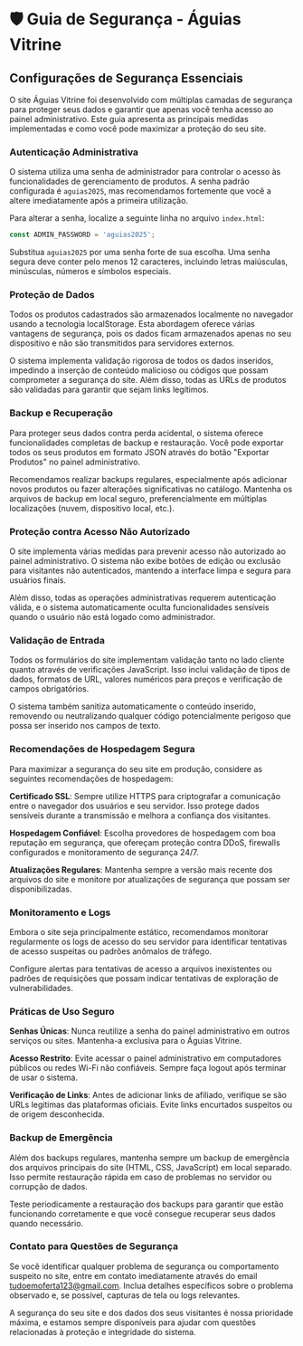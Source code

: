 # 🛡️ Guia de Segurança - Águias Vitrine

## Configurações de Segurança Essenciais

O site Águias Vitrine foi desenvolvido com múltiplas camadas de segurança para proteger seus dados e garantir que apenas você tenha acesso ao painel administrativo. Este guia apresenta as principais medidas implementadas e como você pode maximizar a proteção do seu site.

### Autenticação Administrativa

O sistema utiliza uma senha de administrador para controlar o acesso às funcionalidades de gerenciamento de produtos. A senha padrão configurada é `aguias2025`, mas recomendamos fortemente que você a altere imediatamente após a primeira utilização.

Para alterar a senha, localize a seguinte linha no arquivo `index.html`:

```javascript
const ADMIN_PASSWORD = 'aguias2025';
```

Substitua `aguias2025` por uma senha forte de sua escolha. Uma senha segura deve conter pelo menos 12 caracteres, incluindo letras maiúsculas, minúsculas, números e símbolos especiais.

### Proteção de Dados

Todos os produtos cadastrados são armazenados localmente no navegador usando a tecnologia localStorage. Esta abordagem oferece várias vantagens de segurança, pois os dados ficam armazenados apenas no seu dispositivo e não são transmitidos para servidores externos.

O sistema implementa validação rigorosa de todos os dados inseridos, impedindo a inserção de conteúdo malicioso ou códigos que possam comprometer a segurança do site. Além disso, todas as URLs de produtos são validadas para garantir que sejam links legítimos.

### Backup e Recuperação

Para proteger seus dados contra perda acidental, o sistema oferece funcionalidades completas de backup e restauração. Você pode exportar todos os seus produtos em formato JSON através do botão "Exportar Produtos" no painel administrativo.

Recomendamos realizar backups regulares, especialmente após adicionar novos produtos ou fazer alterações significativas no catálogo. Mantenha os arquivos de backup em local seguro, preferencialmente em múltiplas localizações (nuvem, dispositivo local, etc.).

### Proteção contra Acesso Não Autorizado

O site implementa várias medidas para prevenir acesso não autorizado ao painel administrativo. O sistema não exibe botões de edição ou exclusão para visitantes não autenticados, mantendo a interface limpa e segura para usuários finais.

Além disso, todas as operações administrativas requerem autenticação válida, e o sistema automaticamente oculta funcionalidades sensíveis quando o usuário não está logado como administrador.

### Validação de Entrada

Todos os formulários do site implementam validação tanto no lado cliente quanto através de verificações JavaScript. Isso inclui validação de tipos de dados, formatos de URL, valores numéricos para preços e verificação de campos obrigatórios.

O sistema também sanitiza automaticamente o conteúdo inserido, removendo ou neutralizando qualquer código potencialmente perigoso que possa ser inserido nos campos de texto.

### Recomendações de Hospedagem Segura

Para maximizar a segurança do seu site em produção, considere as seguintes recomendações de hospedagem:

**Certificado SSL**: Sempre utilize HTTPS para criptografar a comunicação entre o navegador dos usuários e seu servidor. Isso protege dados sensíveis durante a transmissão e melhora a confiança dos visitantes.

**Hospedagem Confiável**: Escolha provedores de hospedagem com boa reputação em segurança, que ofereçam proteção contra DDoS, firewalls configurados e monitoramento de segurança 24/7.

**Atualizações Regulares**: Mantenha sempre a versão mais recente dos arquivos do site e monitore por atualizações de segurança que possam ser disponibilizadas.

### Monitoramento e Logs

Embora o site seja principalmente estático, recomendamos monitorar regularmente os logs de acesso do seu servidor para identificar tentativas de acesso suspeitas ou padrões anômalos de tráfego.

Configure alertas para tentativas de acesso a arquivos inexistentes ou padrões de requisições que possam indicar tentativas de exploração de vulnerabilidades.

### Práticas de Uso Seguro

**Senhas Únicas**: Nunca reutilize a senha do painel administrativo em outros serviços ou sites. Mantenha-a exclusiva para o Águias Vitrine.

**Acesso Restrito**: Evite acessar o painel administrativo em computadores públicos ou redes Wi-Fi não confiáveis. Sempre faça logout após terminar de usar o sistema.

**Verificação de Links**: Antes de adicionar links de afiliado, verifique se são URLs legítimas das plataformas oficiais. Evite links encurtados suspeitos ou de origem desconhecida.

### Backup de Emergência

Além dos backups regulares, mantenha sempre um backup de emergência dos arquivos principais do site (HTML, CSS, JavaScript) em local separado. Isso permite restauração rápida em caso de problemas no servidor ou corrupção de dados.

Teste periodicamente a restauração dos backups para garantir que estão funcionando corretamente e que você consegue recuperar seus dados quando necessário.

### Contato para Questões de Segurança

Se você identificar qualquer problema de segurança ou comportamento suspeito no site, entre em contato imediatamente através do email tudoemoferta123@gmail.com. Inclua detalhes específicos sobre o problema observado e, se possível, capturas de tela ou logs relevantes.

A segurança do seu site e dos dados dos seus visitantes é nossa prioridade máxima, e estamos sempre disponíveis para ajudar com questões relacionadas à proteção e integridade do sistema.
